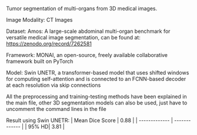 Tumor segmentation of multi-organs from 3D medical images.

Image Modality: CT Images

Dataset: Amos: A large-scale abdominal multi-organ benchmark for versatile medical image segmentation, can be found at: https://zenodo.org/record/7262581

Framework: MONAI, an open-source, freely available collaborative framework built on PyTorch

Model: Swin UNETR, a transformer-based model that uses shifted windows for computing self-attention and is connected to an FCNN-based decoder at each resolution via skip connections

All the preprocessing and training-testing methods have been explained in the main file, other 3D segmentation models can also be used, just have to uncomment the command lines in the file

Result using Swin UNETR:
| Mean Dice Score | 0.88  | 
| ------------- | ------------- | 
| 95% HD| 3.81 |
